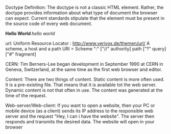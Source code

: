 Doctype Definition: The doctype is not a classic HTML element. Rather, the doctype provides information about what type of document the browser can expect. Current standards stipulate that the element must be present in the source code of every web document.
<!DOCTYPE html>

<html>
   <head>
      <title> Cheat Sheet </title>
      <meta charset="UTF-8">
   <head>
   <body>
      <strong> Hello World </strong>
      <em>hello world</em>
   <body>
<html>

url: Uniform Resource Locator : http://www.verivox.de/themen/url/
A scheme, a host and a path
URI = Scheme ":" ["//" authority] path ["?" query] ["#" fragment]

CERN: Tim Berners-Lee began development in September 1990 at CERN in Geneva, Switzerland, at the same time as the first web browser and editor.

Content: There are two things of content. Static content is more often used. It is a pre-existing file. That means that it is available tot the web server. Dynamic content is not that often in use. The content was generated at the time of the request.

Web-server/Web-client: If you want to open a website, then your PC or mobile device (as a client) sends its IP address to the responsible web server and the request "Hey, I can i have the website". The server then responds and transmits the desired data. The website will open in your browser